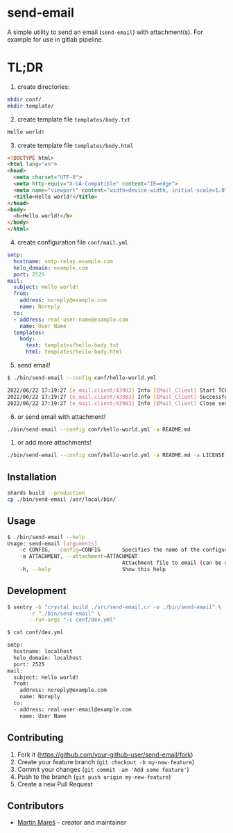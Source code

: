 # send-email

A simple utility to send an email (`send-email`) with attachment(s). For example for use in gitlab pipeline.

# TL;DR

1. create directories:

```bash
mkdir conf/
mkdir template/
```

2. create template file `templates/body.txt`

```txt
Hello world!
```

3. create template file `templates/body.html`

```html
<!DOCTYPE html>
<html lang="en">
<head>
  <meta charset="UTF-8">
  <meta http-equiv="X-UA-Compatible" content="IE=edge">
  <meta name="viewport" content="width=device-width, initial-scale=1.0">
  <title>Hello world!</title>
</head>
<body>
  <b>Hello world!</b>
</body>
</html>
```

4. create configuration file `conf/mail.yml`

```yml
smtp:
  hostname: smtp-relay.example.com
  helo_domain: example.com
  port: 2525
mail:
  subject: Hello world!
  from:
    address: noreply@example.com
    name: Noreply
  to:
  - address: real-user-name@example.com
    name: User Name
  templates:
    body:
      text: templates/hello-body.txt
      html: templates/hello-body.html
```

5. send email!


```bash
$ ./bin/send-email --config conf/hello-world.yml

2022/06/22 17:19:27 [e_mail.client/43983] Info [EMail_Client] Start TCP session to smtp-relay.example.com:2525
2022/06/22 17:19:27 [e_mail.client/43983] Info [EMail_Client] Successfully sent a message from <noreply@example.com> to 1 recipient(s)
2022/06/22 17:19:27 [e_mail.client/43983] Info [EMail_Client] Close session to smtp-relay.example.com:2525
```

6. or send email with attachment!

```bash
./bin/send-email --config conf/hello-world.yml -a README.md
```

1. or add more attachments!

```bash
./bin/send-email --config conf/hello-world.yml -a README.md -a LICENSE
```

## Installation

```bash
shards build --production
cp ./bin/send-email /usr/local/bin/
```

## Usage

```bash
$ ./bin/send-email --help
Usage: send-email [arguments]
    -c CONFIG, --config=CONFIG       Specifies the name of the configuration file
    -a ATTACHMENT, --attachment=ATTACHMENT
                                     Attachment file to email (can be set multiple times)
    -h, --help                       Show this help
```
## Development

```bash
$ sentry -b "crystal build ./src/send-email.cr -o ./bin/send-email" \
       -r "./bin/send-email" \
       --run-args "-c conf/dev.yml"
```


```bash
$ cat conf/dev.yml

smtp:
  hostname: localhost
  helo_domain: localhost
  port: 2525
mail:
  subject: Hello world!
  from:
    address: noreply@example.com
    name: Noreply
  to:
  - address: real-user-email@example.com
    name: User Name
```

## Contributing

1. Fork it (<https://github.com/your-github-user/send-email/fork>)
2. Create your feature branch (`git checkout -b my-new-feature`)
3. Commit your changes (`git commit -am 'Add some feature'`)
4. Push to the branch (`git push origin my-new-feature`)
5. Create a new Pull Request

## Contributors

- [Martin Mareš](https://github.com/your-github-user) - creator and maintainer
